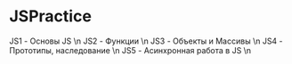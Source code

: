 # JSPractice
JS1 - Основы JS \n
JS2 - Функции \n
JS3 - Объекты и Массивы \n
JS4 - Прототипы, наследование \n
JS5 - Асинхронная работа в JS \n
